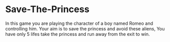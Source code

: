 # Save-The-Princess
In this game you are playing the character of a boy named Romeo and controlling him. Your aim is to save the princess and avoid these aliens, You have only 5 lifes take the princess and run away from the exit to win.
